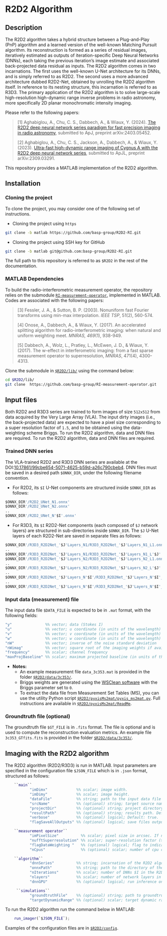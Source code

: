 # R2D2 Algorithm

## Description
The R2D2 algorithm takes a hybrid structure between a Plug-and-Play (PnP) algorithm and a learned version of the well-known Matching Pursuit algorithm. Its reconstruction is formed as a series of residual images, iteratively estimated as outputs of iteration-specific Deep Neural Networks (DNNs), each taking the previous iteration’s image estimate and associated back-projected data residual as inputs.  The R2D2 algorithm comes in two incarnations. The first uses the well-known U-Net architecture for
its DNNs, and is simply referred to as R2D2. The second uses a more advanced architecture dubbed R2D2-Net, obtained by unrolling the R2D2 algorithm itself. In reference to its nesting structure, this incarnation is referred to as R3D3. The primary application of the R2D2 algorithm is to solve large-scale high-resolution high-dynamic range inverse problems in radio astronomy, more specifically 2D planar monochromatic intensity imaging.

Please refer to the following papers:

>[1] Aghabiglou, A., Chu, C. S., Dabbech, A., & Wiaux, Y. (2024). [The R2D2 deep neural network series paradigm for fast precision imaging in radio astronomy](https://arxiv.org/abs/2403.05452),  submitted to ApJ, preprint arXiv:2403.05452.
>
>[2] Aghabiglou, A., Chu, C. S., Jackson, A., Dabbech, A., & Wiaux, Y. (2023). [Ultra-fast high-dynamic range imaging of Cygnus A with the R2D2 deep neural network series](https://arxiv.org/abs/2309.03291), submitted to ApJL, preprint arXiv:2309.03291.
>

This repository provides a MATLAB implementation of the R2D2 algorithm.

## Installation

### Cloning the project
To clone the project, you may consider one of the following set of instructions.

- Cloning the project using `https`
```bash
git clone -b matlab https://github.com/basp-group/R2D2-RI.git
```
- Cloning the project using SSH key for GitHub
```bash
git clone -b matlab git@github.com:basp-group/R2D2-RI.git
```
The full path to this repository is referred to as `$R2D2` in the rest of the documentation.

### MATLAB Dependencies
To build the radio-interferometric measurement operator, the repository relies on the submodule
   [`RI-measurement-operator`](https://github.com/basp-group/RI-measurement-operator), implemented in MATLAB. Codes are associated with the following papers:
   
> [3] Fessler, J. A., & Sutton, B. P. (2003). Nonuniform fast Fourier transforms using min-max interpolation. *IEEE TSP*, 51(2), 560-574.
>
> [4] Onose, A., Dabbech, A., & Wiaux, Y. (2017). An accelerated splitting algorithm for radio-interferometric imaging: when natural and uniform weighting meet. *MNRAS, 469*(1), 938-949.
> 
> [5] Dabbech, A., Wolz, L., Pratley, L., McEwen, J. D., & Wiaux, Y. (2017). The w-effect in interferometric imaging: from a fast sparse measurement operator to superresolution, *MNRAS*, 471(4), 4300-4313.
      
Clone the submodule in [`$R2D2/lib/`](lib) using the command below:

```bash
cd $R2D2/lib/
git clone  https://github.com/basp-group/RI-measurement-operator.git
```
## Input files
Both R2D2 and R3D3 series are trained to form images of size `512x512` from data acquired by the Very Large Array (VLA). The input dirty images (i.e., the back-projected data) are expected to have a pixel size corresponding to a super resolution factor of `1.5`, and to be obtained using the data-weighting scheme Briggs. To run the R2D2 algorithm, data and DNN files are required. To run the R2D2 algorithm, data and DNN files are required.

### Trained DNN series
The VLA-trained R2D2 and R3D3 DNN series are available at the DOI:[10.17861/99cbe654-5071-4625-b59d-a26c790cbeb4](https://researchportal.hw.ac.uk/en/datasets/r2d2-deep-neural-network-series-for-radio-interferometric-imaging). DNN files must be saved in a desired path `$ONNX_DIR`, under the following filename convention.
 
- For R2D2,  its `$I` U-Net components are structured inside `$ONNX_DIR` as follows:
```Python
$ONNX_DIR'/R2D2_UNet_N1.onnx'
$ONNX_DIR'/R2D2_UNet_N2.onnx'
..
$ONNX_DIR'/R2D2_UNet_N'$I'.onnx'
```
- For R3D3, its `$I` R2D2-Net components (each composed of `$J` network layers) are structured in sub-directories inside `$ONNX_DIR`.  The `$J` U-Net layers of each R2D2-Net are saved in separate files as follows:
```Python
$ONNX_DIR'/R3D3_R2D2Net_'$J'Layers_N1/R3D3_R2D2Net_'$J'Layers_N1_L1.onnx'
..
$ONNX_DIR'/R3D3_R2D2Net_'$J'Layers_N1/R3D3_R2D2Net_'$J'Layers_N1_L'$J'.onnx'
$ONNX_DIR'/R3D3_R2D2Net_'$J'Layers_N2/R3D3_R2D2Net_'$J'Layers_N2_L1.onnx'
..
$ONNX_DIR'/R3D3_R2D2Net_'$J'Layers_N2/R3D3_R2D2Net_'$J'Layers_N2_L'$J'.onnx'
..
$ONNX_DIR'/R3D3_R2D2Net_'$J'Layers_N'$I'/R3D3_R2D2Net_'$J'Layers_N'$I'_L1.onnx'
..
$ONNX_DIR'/R3D3_R2D2Net_'$J'Layers_N'$I'/R3D3_R2D2Net_'$J'Layers_N'$I'_L'$J'.onnx'
```
### Input data (measurement) file
The input data file `$DATA_FILE` is expected to be in `.mat` format, with the following fields: 
   ```Matlab 
   "y"               %% vector; data (Stokes I)
   "u"               %% vector; u coordinate (in units of the wavelength)
   "v"               %% vector; v coordinate (in units of the wavelength)
   "w"               %% vector; w coordinate (in units of the wavelength)
   "nW"              %% vector; inverse of the noise standard deviation 
   "nWimag"          %% vector; square root of the imaging weights if available (Briggs or uniform), empty otherwise
   "frequency"       %% scalar; channel frequency
   "maxProjBaseline" %% scalar; maximum projected baseline (in units of the wavelength; formally max(sqrt(u.^2+v.^2)))
   ```
- **Notes:**
  - An example measurement file ``data_3c353.mat`` is provided in the folder [`$R2D2/data/3c353/`](data/3c353/).
  - Briggs weights are generated using the [WSClean software](https://wsclean.readthedocs.io/en/latest/) with the Briggs parameter set to `0`.
  - To extract the data file from Measurement Set Tables (MS), you can use the utility Python script [`$R2D2/pyxisMs2mat/pyxis_ms2mat.py`](pyxisMs2mat/pyxis_ms2mat.py). Full instructions are available in [`$R2D2/pyxisMs2mat/ReadMe`](pyxisMs2mat/ReadMe.md).
    
### Groundtruth file (optional)
The groundtruth file `$GT_FILE` is in `.fits` format. The file is optional and is used to compute the reconstruction evaluation metrics. An example file `3c353_GTfits.fits` is provided in the folder [`$R2D2/data/3c353/`](data/3c353/).

## Imaging with the R2D2 algorithm
The R2D2 algorithm (R2D2/R3D3) is run in MATLAB. Input parameters are specified in the configuration file `$JSON_FILE` which is in  `.json` format, structured as follows:

 ```Matlab
     ``main``
            "imDimx"             %% scalar; image width.
            "imDimy"             %% scalar; image height.
            "dataFile"           %% string; path to the input data file (.mat).
            "srcName"            %% (optional) string; target source name.
            "projectDir"         %% (optional) string; project directory $R2D2. Default: "./".
            "resultPath"         %% (optional) string; results path. Default: $R2D2"/results".           
            "verbose"            %% (optional) logical; Default: true.
            "flagSaveAllOutputs" %% (optional) logical; save files output of all iterations. Default: true.

     ``measurement operator``
            "imPixelSize"          %% scalar; pixel size in arcsec. If not defined, "nufftSuperresolution" is used.
            "nufftSuperresolution" %% scalar; super-resolution factor (>= 1), used when the pixel size is not defined. Default: 1.
            "flagDataWeighting "   %% (optional) logical; flag to indicate if imaging weights are available (Briggs or uniform). Default: false.
            "nCpus"                %% (optional) scalar; number of cpu cores used in MATLAB.

     ``algorithm``
            "dnnSeries"          %% string; incarnation of the R2D2 algorithm: "R2D2" or "R3D3".
            "onnxPath"           %% string; path to the directory of the DNN files $ONNX_DIR.
            "nIterations"        %% scalar; number of DNNs $I in the R2D2/R3D3 series
            "nlayers"            %% scalar; number of network layers in the DNN architecture $J. The parameter is compulsory for R3D3. For the available series, its value should be set to 3 or 6.
            "dnnGPU"             %% (optional) logical; run inference on gpu. Default: true.

      ``simulations``
            "groundtruthFile"    %% (optional) string; path to groundtruth file $GT_FILE (.fits).
            "targetDynamicRange" %% (optional) scalar; target dynamic range for computation of logSNR.
   ```    

To run the R2D2 algorithm run the command below in MATLAB:
```Matlab
    run_imager(`$JSON_FILE`);
```

Examples of the configuration files are in [`$R2D2/config`](config).

